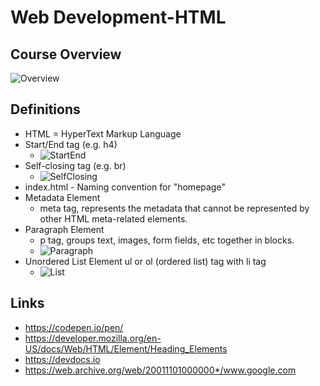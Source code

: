 # Web Development-HTML

## Course Overview

![Overview](https://user-images.githubusercontent.com/96752508/190517042-736c4610-c45d-4418-84d9-63e502c977f5.png)

## Definitions

- HTML = HyperText Markup Language
- Start/End tag (e.g. h4)
  - ![StartEnd](https://user-images.githubusercontent.com/96752508/190517983-f5e40c41-f55c-4f02-ab9c-f163150ccf89.png)
- Self-closing tag (e.g. br)
  - ![SelfClosing](https://user-images.githubusercontent.com/96752508/190518208-e787a742-2a3a-4c54-ba1f-52d42035734a.png)
- index.html - Naming convention for "homepage"
- Metadata Element
  - meta tag, represents the metadata that cannot be represented by other HTML meta-related elements.
- Paragraph Element
  - p tag, groups text, images, form fields, etc together in blocks.
  - ![Paragraph](https://user-images.githubusercontent.com/96752508/191956354-0ac455ef-f7a4-423d-9006-8c6c8863ceb5.png)
- Unordered List Element
  ul or ol (ordered list) tag with li tag
  - ![List](https://user-images.githubusercontent.com/96752508/191955772-9e9bcf25-8bc0-4377-b296-bd39b6f36132.png)

## Links

- https://codepen.io/pen/
- https://developer.mozilla.org/en-US/docs/Web/HTML/Element/Heading_Elements
- https://devdocs.io
- https://web.archive.org/web/20011101000000*/www.google.com
